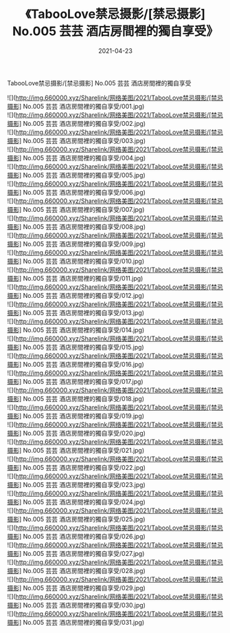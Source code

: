 ﻿---
layout: post
title:  《TabooLove禁忌摄影/[禁忌摄影] No.005 芸芸 酒店房間裡的獨自享受》
date:   2021-04-23
img: http://img.660000.xyz/Sharelink/网络美图/2021/TabooLove禁忌摄影/[禁忌摄影] No.005 芸芸 酒店房間裡的獨自享受/000.jpg
categories: [美女, 清纯, 唯美]
---

TabooLove禁忌摄影/[禁忌摄影] No.005 芸芸 酒店房間裡的獨自享受

 ![](http://img.660000.xyz/Sharelink/网络美图/2021/TabooLove禁忌摄影/[禁忌摄影] No.005 芸芸 酒店房間裡的獨自享受/001.jpg) <br>![](http://img.660000.xyz/Sharelink/网络美图/2021/TabooLove禁忌摄影/[禁忌摄影] No.005 芸芸 酒店房間裡的獨自享受/002.jpg) <br>![](http://img.660000.xyz/Sharelink/网络美图/2021/TabooLove禁忌摄影/[禁忌摄影] No.005 芸芸 酒店房間裡的獨自享受/003.jpg) <br>![](http://img.660000.xyz/Sharelink/网络美图/2021/TabooLove禁忌摄影/[禁忌摄影] No.005 芸芸 酒店房間裡的獨自享受/004.jpg) <br>![](http://img.660000.xyz/Sharelink/网络美图/2021/TabooLove禁忌摄影/[禁忌摄影] No.005 芸芸 酒店房間裡的獨自享受/005.jpg) <br>![](http://img.660000.xyz/Sharelink/网络美图/2021/TabooLove禁忌摄影/[禁忌摄影] No.005 芸芸 酒店房間裡的獨自享受/006.jpg) <br>![](http://img.660000.xyz/Sharelink/网络美图/2021/TabooLove禁忌摄影/[禁忌摄影] No.005 芸芸 酒店房間裡的獨自享受/007.jpg) <br>![](http://img.660000.xyz/Sharelink/网络美图/2021/TabooLove禁忌摄影/[禁忌摄影] No.005 芸芸 酒店房間裡的獨自享受/008.jpg) <br>![](http://img.660000.xyz/Sharelink/网络美图/2021/TabooLove禁忌摄影/[禁忌摄影] No.005 芸芸 酒店房間裡的獨自享受/009.jpg) <br>![](http://img.660000.xyz/Sharelink/网络美图/2021/TabooLove禁忌摄影/[禁忌摄影] No.005 芸芸 酒店房間裡的獨自享受/010.jpg) <br>![](http://img.660000.xyz/Sharelink/网络美图/2021/TabooLove禁忌摄影/[禁忌摄影] No.005 芸芸 酒店房間裡的獨自享受/011.jpg) <br>![](http://img.660000.xyz/Sharelink/网络美图/2021/TabooLove禁忌摄影/[禁忌摄影] No.005 芸芸 酒店房間裡的獨自享受/012.jpg) <br>![](http://img.660000.xyz/Sharelink/网络美图/2021/TabooLove禁忌摄影/[禁忌摄影] No.005 芸芸 酒店房間裡的獨自享受/013.jpg) <br>![](http://img.660000.xyz/Sharelink/网络美图/2021/TabooLove禁忌摄影/[禁忌摄影] No.005 芸芸 酒店房間裡的獨自享受/014.jpg) <br>![](http://img.660000.xyz/Sharelink/网络美图/2021/TabooLove禁忌摄影/[禁忌摄影] No.005 芸芸 酒店房間裡的獨自享受/015.jpg) <br>![](http://img.660000.xyz/Sharelink/网络美图/2021/TabooLove禁忌摄影/[禁忌摄影] No.005 芸芸 酒店房間裡的獨自享受/016.jpg) <br>![](http://img.660000.xyz/Sharelink/网络美图/2021/TabooLove禁忌摄影/[禁忌摄影] No.005 芸芸 酒店房間裡的獨自享受/017.jpg) <br>![](http://img.660000.xyz/Sharelink/网络美图/2021/TabooLove禁忌摄影/[禁忌摄影] No.005 芸芸 酒店房間裡的獨自享受/018.jpg) <br>![](http://img.660000.xyz/Sharelink/网络美图/2021/TabooLove禁忌摄影/[禁忌摄影] No.005 芸芸 酒店房間裡的獨自享受/019.jpg) <br>![](http://img.660000.xyz/Sharelink/网络美图/2021/TabooLove禁忌摄影/[禁忌摄影] No.005 芸芸 酒店房間裡的獨自享受/020.jpg) <br>![](http://img.660000.xyz/Sharelink/网络美图/2021/TabooLove禁忌摄影/[禁忌摄影] No.005 芸芸 酒店房間裡的獨自享受/021.jpg) <br>![](http://img.660000.xyz/Sharelink/网络美图/2021/TabooLove禁忌摄影/[禁忌摄影] No.005 芸芸 酒店房間裡的獨自享受/022.jpg) <br>![](http://img.660000.xyz/Sharelink/网络美图/2021/TabooLove禁忌摄影/[禁忌摄影] No.005 芸芸 酒店房間裡的獨自享受/023.jpg) <br>![](http://img.660000.xyz/Sharelink/网络美图/2021/TabooLove禁忌摄影/[禁忌摄影] No.005 芸芸 酒店房間裡的獨自享受/024.jpg) <br>![](http://img.660000.xyz/Sharelink/网络美图/2021/TabooLove禁忌摄影/[禁忌摄影] No.005 芸芸 酒店房間裡的獨自享受/025.jpg) <br>![](http://img.660000.xyz/Sharelink/网络美图/2021/TabooLove禁忌摄影/[禁忌摄影] No.005 芸芸 酒店房間裡的獨自享受/026.jpg) <br>![](http://img.660000.xyz/Sharelink/网络美图/2021/TabooLove禁忌摄影/[禁忌摄影] No.005 芸芸 酒店房間裡的獨自享受/027.jpg) <br>![](http://img.660000.xyz/Sharelink/网络美图/2021/TabooLove禁忌摄影/[禁忌摄影] No.005 芸芸 酒店房間裡的獨自享受/028.jpg) <br>![](http://img.660000.xyz/Sharelink/网络美图/2021/TabooLove禁忌摄影/[禁忌摄影] No.005 芸芸 酒店房間裡的獨自享受/029.jpg) <br>![](http://img.660000.xyz/Sharelink/网络美图/2021/TabooLove禁忌摄影/[禁忌摄影] No.005 芸芸 酒店房間裡的獨自享受/030.jpg) <br>![](http://img.660000.xyz/Sharelink/网络美图/2021/TabooLove禁忌摄影/[禁忌摄影] No.005 芸芸 酒店房間裡的獨自享受/031.jpg) <br>